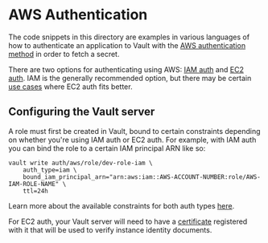 # AWS Authentication

The code snippets in this directory are examples in various languages of how to authenticate an application to Vault with the [AWS authentication method](https://www.vaultproject.io/docs/auth/aws) in order to fetch a secret.

There are two options for authenticating using AWS: [IAM auth](https://www.vaultproject.io/docs/auth/aws#iam-auth-method) and [EC2 auth](https://www.vaultproject.io/docs/auth/aws#ec2-auth-method). IAM is the generally recommended option, but there may be certain [use cases](https://www.vaultproject.io/docs/auth/aws#comparison-of-the-iam-and-ec2-methods) where EC2 auth fits better.

## Configuring the Vault server

A role must first be created in Vault, bound to certain constraints depending on whether you're using IAM auth or EC2 auth. For example, with IAM auth you can bind the role to a certain IAM principal ARN like so:

```
vault write auth/aws/role/dev-role-iam \
    auth_type=iam \
    bound_iam_principal_arn="arn:aws:iam::AWS-ACCOUNT-NUMBER:role/AWS-IAM-ROLE-NAME" \
    ttl=24h
```

Learn more about the available constraints for both auth types [here](https://www.vaultproject.io/api/auth/aws#parameters-10).

For EC2 auth, your Vault server will need to have a [certificate](https://www.vaultproject.io/api/auth/aws#create-certificate-configuration) registered with it that will be used to verify instance identity documents.
